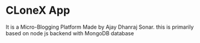 # CLoneX App 

It is a Micro-Blogging Platform Made by Ajay Dhanraj Sonar.
this is primarily based on node js backend with MongoDB database
